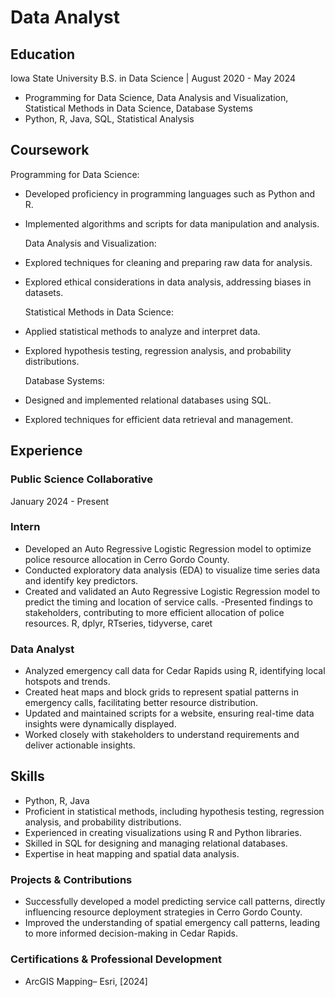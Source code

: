 # Data Analyst

## Education 
Iowa State University B.S. in Data Science | August 2020 - May 2024
* Programming for Data Science, Data Analysis and Visualization, Statistical Methods in Data Science, Database Systems
* Python, R, Java, SQL, Statistical Analysis


## Coursework 
  Programming for Data Science: 
- Developed proficiency in programming languages such as Python and R. 
- Implemented algorithms and scripts for data manipulation and analysis. 
    
  Data Analysis and Visualization: 
* Explored techniques for cleaning and preparing raw data for analysis. 
* Explored ethical considerations in data analysis, addressing biases in datasets.  
  
  Statistical Methods in Data  Science:
* Applied statistical methods to analyze and interpret data. 
* Explored hypothesis testing, regression analysis, and probability distributions. 
  
  Database Systems: 
* Designed and implemented relational databases using SQL. 
* Explored techniques for efficient data retrieval and management. 
    
## Experience
### Public Science Collaborative
January 2024 - Present
### Intern 
 - Developed an Auto Regressive Logistic Regression model to optimize police resource allocation in Cerro Gordo County.
- Conducted exploratory data analysis (EDA) to visualize time series data and identify key predictors.
- Created and validated an Auto Regressive Logistic Regression model to predict the timing and location of service calls.
 -Presented findings to stakeholders, contributing to more efficient allocation of police resources.
 R, dplyr, RTseries, tidyverse, caret

### Data Analyst
- Analyzed emergency call data for Cedar Rapids using R, identifying local hotspots and trends.
- Created heat maps and block grids to represent spatial patterns in emergency calls, facilitating better resource distribution.
-  Updated and maintained scripts for a website, ensuring real-time data insights were 
dynamically displayed.
-  Worked closely with stakeholders to understand requirements and deliver actionable 
insights.

## Skills
-  Python, R, Java
-  Proficient in statistical methods, including hypothesis testing, regression analysis, and 
probability distributions.
-  Experienced in creating visualizations using R and Python libraries.
-  Skilled in SQL for designing and managing relational databases.
-  Expertise in heat mapping and spatial data analysis.

###  Projects & Contributions
-  Successfully developed a model predicting service call patterns, directly influencing 
resource deployment strategies in Cerro Gordo County.
-  Improved the understanding of spatial emergency call patterns, leading to more informed
decision-making in Cedar Rapids.

### Certifications & Professional Development
-  ArcGIS Mapping– Esri, [2024]
